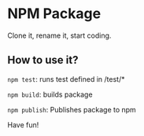 # NPM Package

Clone it, rename it, start coding.

## How to use it?

`npm test`: runs test defined in /test/*

`npm build`: builds package

`npm publish`: Publishes package to npm

Have fun!